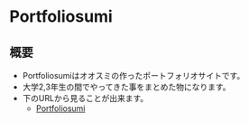 # Portfoliosumi
## 概要
- Portfoliosumiはオオスミの作ったポートフォリオサイトです。
- 大学2,3年生の間でやってきた事をまとめた物になります。
- 下のURLから見ることが出来ます。
  - [Portfoliosumi](https://osumi-kyopuro.github.io/)


